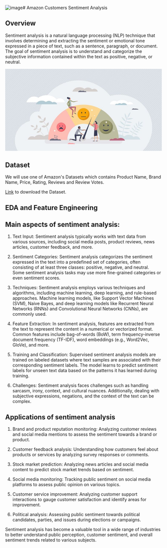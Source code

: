 ![image](https://github.com/prasen832/Amazon-Customers-Sentiment-Analysis/assets/53806281/799f5241-4957-46cd-b0b3-d8c05d618066)# Amazon Customers Sentiment Analysis

## Overview
Sentiment analysis is a natural language processing (NLP) technique that involves determining and extracting the sentiment or emotional tone expressed in a piece of text, such as a sentence, paragraph, or document. The goal of sentiment analysis is to understand and categorize the subjective information contained within the text as positive, negative, or neutral.

![cust](Cust_Sentiments.jpg)

## Dataset

We will use one of Amazon's Datasets which contains Product Name, Brand Name, Price, Rating, Reviews and Review Votes.

[Link]() to download the Dataset.

## EDA and Feature Engineering

## Main aspects of sentiment analysis:

1. Text Input: Sentiment analysis typically works with text data from various sources, including social media posts, product reviews, news articles, customer feedback, and more.

2. Sentiment Categories: Sentiment analysis categorizes the sentiment expressed in the text into a predefined set of categories, often consisting of at least three classes: positive, negative, and neutral. Some sentiment analysis tasks may use more fine-grained categories or even sentiment scores.

3. Techniques: Sentiment analysis employs various techniques and algorithms, including machine learning, deep learning, and rule-based approaches. Machine learning models, like Support Vector Machines (SVM), Naive Bayes, and deep learning models like Recurrent Neural Networks (RNNs) and Convolutional Neural Networks (CNNs), are commonly used.

4. Feature Extraction: In sentiment analysis, features are extracted from the text to represent the content in a numerical or vectorized format. Common features include bag-of-words (BoW), term frequency-inverse document frequency (TF-IDF), word embeddings (e.g., Word2Vec, GloVe), and more.

5. Training and Classification: Supervised sentiment analysis models are trained on labeled datasets where text samples are associated with their corresponding sentiment labels. The model learns to predict sentiment labels for unseen text data based on the patterns it has learned during training.

6. Challenges: Sentiment analysis faces challenges such as handling sarcasm, irony, context, and cultural nuances. Additionally, dealing with subjective expressions, negations, and the context of the text can be complex.

## Applications of sentiment analysis

1. Brand and product reputation monitoring: Analyzing customer reviews and social media mentions to assess the sentiment towards a brand or product.

2. Customer feedback analysis: Understanding how customers feel about products or services by analyzing survey responses or comments.

3. Stock market prediction: Analyzing news articles and social media content to predict stock market trends based on sentiment.

4. Social media monitoring: Tracking public sentiment on social media platforms to assess public opinion on various topics.

5. Customer service improvement: Analyzing customer support interactions to gauge customer satisfaction and identify areas for improvement.

6. Political analysis: Assessing public sentiment towards political candidates, parties, and issues during elections or campaigns.

Sentiment analysis has become a valuable tool in a wide range of industries to better understand public perception, customer sentiment, and overall sentiment trends related to various subjects.
